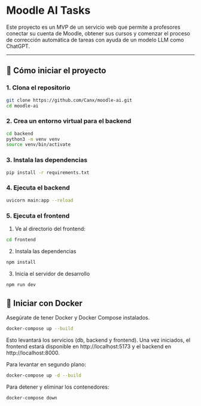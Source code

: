# Moodle AI Tasks

Este proyecto es un MVP de un servicio web que permite a profesores conectar su cuenta de Moodle, obtener sus cursos y comenzar el proceso de corrección automática de tareas con ayuda de un modelo LLM como ChatGPT.

---

## 🚀 Cómo iniciar el proyecto

### 1. Clona el repositorio

```bash
git clone https://github.com/Canx/moodle-ai.git
cd moodle-ai
```

### 2. Crea un entorno virtual para el backend

```bash
cd backend
python3 -m venv venv
source venv/bin/activate
```

### 3. Instala las dependencias

```bash
pip install -r requirements.txt
```

### 4. Ejecuta el backend

```bash
uvicorn main:app --reload
```

### 5. Ejecuta el frontend

1. Ve al directorio del frontend:
```bash
cd frontend
```

2. Instala las dependencias
```bash
npm install
```

3. Inicia el servidor de desarrollo
```bash
npm run dev
```

## 🐳 Iniciar con Docker

Asegúrate de tener Docker y Docker Compose instalados.

```bash
docker-compose up --build
```

Esto levantará los servicios (db, backend y frontend). Una vez iniciados, el frontend estará disponible en http://localhost:5173 y el backend en http://localhost:8000.

Para levantar en segundo plano:

```bash
docker-compose up -d --build
```

Para detener y eliminar los contenedores:

```bash
docker-compose down
